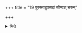 +++
title = "19 पुरस्तादुपसदां सौम्यञ् चरुन्"

+++

<details><summary>थिते</summary>

पुरस्तादुपसदां सौम्यं चरुं निर्वपति । अन्तरा त्वाष्ट्रमष्टाकपालम् । उपरिष्टाद्वैष्णवं त्रिकपालम् १९
</details>
